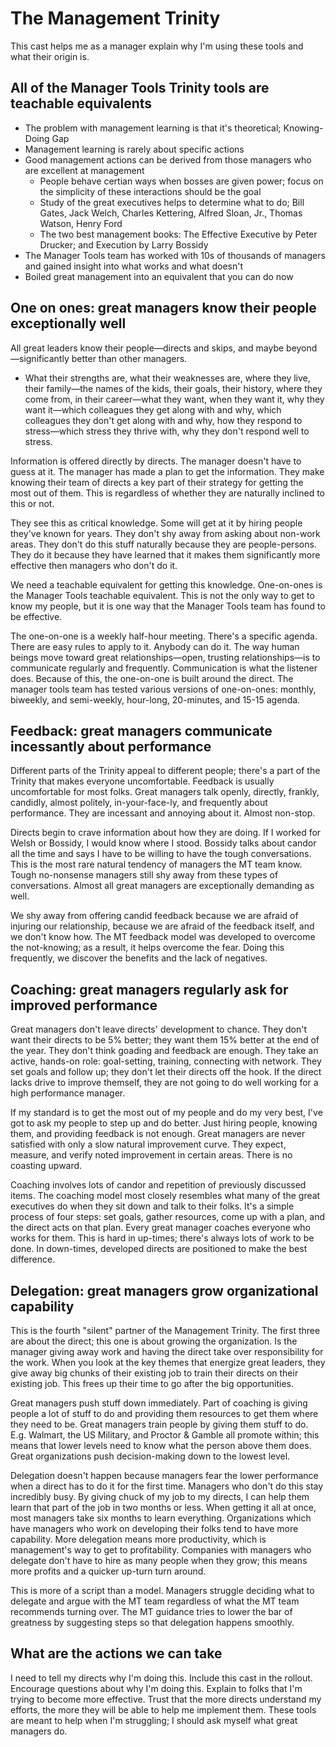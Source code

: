 # The Management Trinity

This cast helps me as a manager explain why I'm using these tools and what their origin is.

## All of the Manager Tools Trinity tools are teachable equivalents

- The problem with management learning is that it's theoretical; Knowing-Doing Gap
- Management learning is rarely about specific actions
- Good management actions can be derived from those managers who are excellent at management
    - People behave certian ways when bosses are given power; focus on the simplicity of these interactions should be the goal
    - Study of the great executives helps to determine what to do; Bill Gates, Jack Welch, Charles Kettering, Alfred Sloan, Jr., Thomas Watson, Henry Ford
    - The two best management books: The Effective Executive by Peter Drucker; and Execution by Larry Bossidy
- The Manager Tools team has worked with 10s of thousands of managers and gained insight into what works and what doesn't
- Boiled great management into an equivalent that you can do now

## One on ones: great managers know their people exceptionally well

All great leaders know their people—directs and skips, and maybe beyond—significantly better than other managers.

- What their strengths are, what their weaknesses are, where they live, their family—the names of the kids, their goals, their history, where they come from, in their career—what they want, when they want it, why they want it—which colleagues they get along with and why, which colleagues they don't get along with and why, how they respond to stress—which stress they thrive with, why they don't respond well to stress.

Information is offered directly by directs. The manager doesn't have to guess at it. The manager has made a plan to get the information. They make knowing their team of directs a key part of their strategy for getting the most out of them. This is regardless of whether they are naturally inclined to this or not.

They see this as critical knowledge. Some will get at it by hiring people they've known for years. They don't shy away from asking about non-work areas. They don't do this stuff naturally because they are people-persons. They do it because they have learned that it makes them significantly more effective then managers who don't do it.

We need a teachable equivalent for getting this knowledge. One-on-ones is the Manager Tools teachable equivalent. This is not the only way to get to know my people, but it is one way that the Manager Tools team has found to be effective.

The one-on-one is a weekly half-hour meeting. There's a specific agenda. There are easy rules to apply to it. Anybody can do it. The way human beings move toward great relationships—open, trusting relationships—is to communicate regularly and frequently. Communication is what the listener does. Because of this, the one-on-one is built around the direct. The manager tools team has tested various versions of one-on-ones: monthly, biweekly, and semi-weekly, hour-long, 20-minutes, and 15-15 agenda.

## Feedback: great managers communicate incessantly about performance

Different parts of the Trinity appeal to different people; there's a part of the Trinity that makes everyone uncomfortable. Feedback is usually uncomfortable for most folks. Great managers talk openly, directly, frankly, candidly, almost politely, in-your-face-ly, and frequently about performance. They are incessant and annoying about it. Almost non-stop.

Directs begin to crave information about how they are doing. If I worked for Welsh or Bossidy, I would know where I stood. Bossidy talks about candor all the time and says I have to be willing to have the tough conversations. This is the most rare natural tendency of managers the MT team know. Tough no-nonsense managers still shy away from these types of conversations. Almost all great managers are exceptionally demanding as well.

We shy away from offering candid feedback because we are afraid of injuring our relationship, because we are afraid of the feedback itself, and we don't know how. The MT feedback model was developed to overcome the not-knowing; as a result, it helps overcome the fear. Doing this frequently, we discover the benefits and the lack of negatives. 

## Coaching: great managers regularly ask for improved performance

Great managers don't leave directs' development to chance. They don't want their directs to be 5% better; they want them 15% better at the end of the year. They don't think goading and feedback are enough. They take an active, hands-on role: goal-setting, training, connecting with network. They set goals and follow up; they don't let their directs off the hook. If the direct lacks drive to improve themself, they are not going to do well working for a high performance manager.

If my standard is to get the most out of my people and do my very best, I've got to ask my people to step up and do better. Just hiring people, knowing them, and providing feedback is not enough. Great managers are never satisfied with only a slow natural improvement curve. They expect, measure, and verify noted improvement in certain areas. There is no coasting upward.

Coaching involves lots of candor and repetition of previously discussed items. The coaching model most closely resembles what many of the great executives do when they sit down and talk to their folks. It's a simple process of four steps: set goals, gather resources, come up with a plan, and the direct acts on that plan. Every great manager coaches everyone who works for them. This is hard in up-times; there's always lots of work to be done. In down-times, developed directs are positioned to make the best difference.

## Delegation: great managers grow organizational capability

This is the fourth "silent" partner of the Management Trinity. The first three are about the direct; this one is about growing the organization. Is the manager giving away work and having the direct take over responsibility for the work. When you look at the key themes that energize great leaders, they give away big chunks of their existing job to train their directs on their existing job. This frees up their time to go after the big opportunities. 

Great managers push stuff down immediately. Part of coaching is giving people a lot of stuff to do and providing them resources to get them where they need to be. Great managers train people by giving them stuff to do. E.g. Walmart, the US Military, and Proctor & Gamble all promote within; this means that lower levels need to know what the person above them does. Great organizations push decision-making down to the lowest level.

Delegation doesn't happen because managers fear the lower performance when a direct has to do it for the first time. Managers who don't do this stay incredibly busy. By giving chuck of my job to my directs, I can help them learn that part of the job in two months or less. When getting it all at once, most managers take six months to learn everything. Organizations which have managers who work on developing their folks tend to have more capability. More delegation means more productivity, which is management's way to get to profitability. Companies with managers who delegate don't have to hire as many people when they grow; this means more profits and a quicker up-turn turn around.

This is more of a script than a model. Managers struggle deciding what to delegate and argue with the MT team regardless of what the MT team recommends turning over. The MT guidance tries to lower the bar of greatness by suggesting steps so that delegation happens smoothly.

## What are the actions we can take

I need to tell my directs why I'm doing this. Include this cast in the rollout. Encourage questions about why I'm doing this. Explain to folks that I'm trying to become more effective. Trust that the more directs understand my efforts, the more they will be able to help me implement them. These tools are meant to help when I'm struggling; I should ask myself what great managers do.
